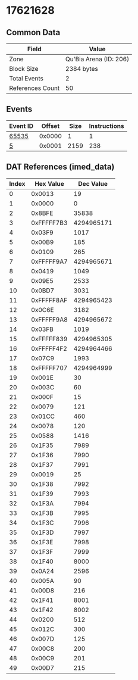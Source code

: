 # 17621628

## Common Data

| Field            | Value                  |
|------------------|------------------------|
| Zone             | Qu'Bia Arena (ID: 206) |
| Block Size       | 2384 bytes             |
| Total Events     | 2                      |
| References Count | 50                     |

## Events

| Event ID            | Offset   |   Size |   Instructions |
|---------------------|----------|--------|----------------|
| [65535](./65535.md) | 0x0000   |      1 |              1 |
| [5](./5.md)         | 0x0001   |   2159 |            238 |

## DAT References (imed_data)

|   Index | Hex Value   |   Dec Value |
|---------|-------------|-------------|
|       0 | 0x0013      |          19 |
|       1 | 0x0000      |           0 |
|       2 | 0x8BFE      |       35838 |
|       3 | 0xFFFFF7B3  |  4294965171 |
|       4 | 0x03F9      |        1017 |
|       5 | 0x00B9      |         185 |
|       6 | 0x0109      |         265 |
|       7 | 0xFFFFF9A7  |  4294965671 |
|       8 | 0x0419      |        1049 |
|       9 | 0x09E5      |        2533 |
|      10 | 0x0BD7      |        3031 |
|      11 | 0xFFFFF8AF  |  4294965423 |
|      12 | 0x0C6E      |        3182 |
|      13 | 0xFFFFF9A8  |  4294965672 |
|      14 | 0x03FB      |        1019 |
|      15 | 0xFFFFF839  |  4294965305 |
|      16 | 0xFFFFF4F2  |  4294964466 |
|      17 | 0x07C9      |        1993 |
|      18 | 0xFFFFF707  |  4294964999 |
|      19 | 0x001E      |          30 |
|      20 | 0x003C      |          60 |
|      21 | 0x000F      |          15 |
|      22 | 0x0079      |         121 |
|      23 | 0x01CC      |         460 |
|      24 | 0x0078      |         120 |
|      25 | 0x0588      |        1416 |
|      26 | 0x1F35      |        7989 |
|      27 | 0x1F36      |        7990 |
|      28 | 0x1F37      |        7991 |
|      29 | 0x0019      |          25 |
|      30 | 0x1F38      |        7992 |
|      31 | 0x1F39      |        7993 |
|      32 | 0x1F3A      |        7994 |
|      33 | 0x1F3B      |        7995 |
|      34 | 0x1F3C      |        7996 |
|      35 | 0x1F3D      |        7997 |
|      36 | 0x1F3E      |        7998 |
|      37 | 0x1F3F      |        7999 |
|      38 | 0x1F40      |        8000 |
|      39 | 0x0A24      |        2596 |
|      40 | 0x005A      |          90 |
|      41 | 0x00D8      |         216 |
|      42 | 0x1F41      |        8001 |
|      43 | 0x1F42      |        8002 |
|      44 | 0x0200      |         512 |
|      45 | 0x012C      |         300 |
|      46 | 0x007D      |         125 |
|      47 | 0x00C8      |         200 |
|      48 | 0x00C9      |         201 |
|      49 | 0x00D7      |         215 |
